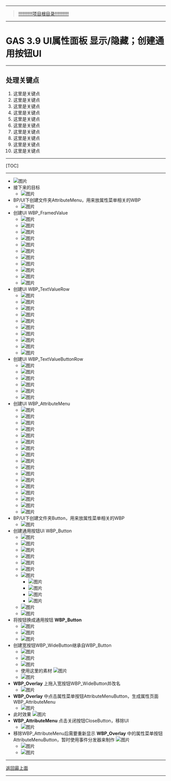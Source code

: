 ___________________________________________________________________________________________
> [!!!!!!!!!!!项目根目录!!!!!!!!!!!](./!!!!!!!!!!!项目目录!!!!!!!!!!!.md)

___________________________________________________________________________________________

# GAS 3.9 UI属性面板 显示/隐藏；创建通用按钮UI
___________________________________________________________________________________________
## 处理关键点
1. 这里是关键点
2. 这里是关键点
3. 这里是关键点
4. 这里是关键点
5. 这里是关键点
6. 这里是关键点
7. 这里是关键点
8. 这里是关键点
9. 这里是关键点
10. 这里是关键点
___________________________________________________________________________________________

[TOC]

___________________________________________________________________________________________

-  ![图片](https://github.com/liyunlong618/MyNote/blob/master/%E8%99%9A%E5%B9%BBC++/%E6%A8%A1%E5%9D%97/GAS/GAS%E7%AC%AC%E4%BA%8C%E5%AD%A3-%E6%9A%97%E9%BB%91%E7%A0%B4%E5%9D%8F%E7%A5%9ELike%E6%B8%B8%E6%88%8F/%E9%85%8D%E5%9B%BE/GAS_3.9/GAS%203.9%20UI%E5%B1%9E%E6%80%A7%E9%9D%A2%E6%9D%BF%20%E6%98%BE%E7%A4%BA_%E9%9A%90%E8%97%8F%EF%BC%9B%E5%88%9B%E5%BB%BA%E9%80%9A%E7%94%A8%E6%8C%89%E9%92%AEUI-%E5%B9%95%E5%B8%83%E5%9B%BE%E7%89%87-83764-11206.png?raw=true)
- 接下来的目标
    -  ![图片](https://github.com/liyunlong618/MyNote/blob/master/%E8%99%9A%E5%B9%BBC++/%E6%A8%A1%E5%9D%97/GAS/GAS%E7%AC%AC%E4%BA%8C%E5%AD%A3-%E6%9A%97%E9%BB%91%E7%A0%B4%E5%9D%8F%E7%A5%9ELike%E6%B8%B8%E6%88%8F/%E9%85%8D%E5%9B%BE/GAS_3.9/GAS%203.9%20UI%E5%B1%9E%E6%80%A7%E9%9D%A2%E6%9D%BF%20%E6%98%BE%E7%A4%BA_%E9%9A%90%E8%97%8F%EF%BC%9B%E5%88%9B%E5%BB%BA%E9%80%9A%E7%94%A8%E6%8C%89%E9%92%AEUI-%E5%B9%95%E5%B8%83%E5%9B%BE%E7%89%87-470630-570850.png?raw=true)
- BP/UI下创建文件夹AttributeMenu，用来放属性菜单相关的WBP
    -  ![图片](https://github.com/liyunlong618/MyNote/blob/master/%E8%99%9A%E5%B9%BBC++/%E6%A8%A1%E5%9D%97/GAS/GAS%E7%AC%AC%E4%BA%8C%E5%AD%A3-%E6%9A%97%E9%BB%91%E7%A0%B4%E5%9D%8F%E7%A5%9ELike%E6%B8%B8%E6%88%8F/%E9%85%8D%E5%9B%BE/GAS_3.9/GAS%203.9%20UI%E5%B1%9E%E6%80%A7%E9%9D%A2%E6%9D%BF%20%E6%98%BE%E7%A4%BA_%E9%9A%90%E8%97%8F%EF%BC%9B%E5%88%9B%E5%BB%BA%E9%80%9A%E7%94%A8%E6%8C%89%E9%92%AEUI-%E5%B9%95%E5%B8%83%E5%9B%BE%E7%89%87-726073-746662.png?raw=true)
- 创建UI  WBP_FramedValue
    -  ![图片](https://github.com/liyunlong618/MyNote/blob/master/%E8%99%9A%E5%B9%BBC++/%E6%A8%A1%E5%9D%97/GAS/GAS%E7%AC%AC%E4%BA%8C%E5%AD%A3-%E6%9A%97%E9%BB%91%E7%A0%B4%E5%9D%8F%E7%A5%9ELike%E6%B8%B8%E6%88%8F/%E9%85%8D%E5%9B%BE/GAS_3.9/GAS%203.9%20UI%E5%B1%9E%E6%80%A7%E9%9D%A2%E6%9D%BF%20%E6%98%BE%E7%A4%BA_%E9%9A%90%E8%97%8F%EF%BC%9B%E5%88%9B%E5%BB%BA%E9%80%9A%E7%94%A8%E6%8C%89%E9%92%AEUI-%E5%B9%95%E5%B8%83%E5%9B%BE%E7%89%87-158429-951573.png?raw=true)
    -  ![图片](https://github.com/liyunlong618/MyNote/blob/master/%E8%99%9A%E5%B9%BBC++/%E6%A8%A1%E5%9D%97/GAS/GAS%E7%AC%AC%E4%BA%8C%E5%AD%A3-%E6%9A%97%E9%BB%91%E7%A0%B4%E5%9D%8F%E7%A5%9ELike%E6%B8%B8%E6%88%8F/%E9%85%8D%E5%9B%BE/GAS_3.9/GAS%203.9%20UI%E5%B1%9E%E6%80%A7%E9%9D%A2%E6%9D%BF%20%E6%98%BE%E7%A4%BA_%E9%9A%90%E8%97%8F%EF%BC%9B%E5%88%9B%E5%BB%BA%E9%80%9A%E7%94%A8%E6%8C%89%E9%92%AEUI-%E5%B9%95%E5%B8%83%E5%9B%BE%E7%89%87-457467-337250.png?raw=true)
    -  ![图片](https://github.com/liyunlong618/MyNote/blob/master/%E8%99%9A%E5%B9%BBC++/%E6%A8%A1%E5%9D%97/GAS/GAS%E7%AC%AC%E4%BA%8C%E5%AD%A3-%E6%9A%97%E9%BB%91%E7%A0%B4%E5%9D%8F%E7%A5%9ELike%E6%B8%B8%E6%88%8F/%E9%85%8D%E5%9B%BE/GAS_3.9/GAS%203.9%20UI%E5%B1%9E%E6%80%A7%E9%9D%A2%E6%9D%BF%20%E6%98%BE%E7%A4%BA_%E9%9A%90%E8%97%8F%EF%BC%9B%E5%88%9B%E5%BB%BA%E9%80%9A%E7%94%A8%E6%8C%89%E9%92%AEUI-%E5%B9%95%E5%B8%83%E5%9B%BE%E7%89%87-720561-456838.png?raw=true)
    -  ![图片](https://github.com/liyunlong618/MyNote/blob/master/%E8%99%9A%E5%B9%BBC++/%E6%A8%A1%E5%9D%97/GAS/GAS%E7%AC%AC%E4%BA%8C%E5%AD%A3-%E6%9A%97%E9%BB%91%E7%A0%B4%E5%9D%8F%E7%A5%9ELike%E6%B8%B8%E6%88%8F/%E9%85%8D%E5%9B%BE/GAS_3.9/GAS%203.9%20UI%E5%B1%9E%E6%80%A7%E9%9D%A2%E6%9D%BF%20%E6%98%BE%E7%A4%BA_%E9%9A%90%E8%97%8F%EF%BC%9B%E5%88%9B%E5%BB%BA%E9%80%9A%E7%94%A8%E6%8C%89%E9%92%AEUI-%E5%B9%95%E5%B8%83%E5%9B%BE%E7%89%87-524282-57341.png?raw=true)
    -  ![图片](https://github.com/liyunlong618/MyNote/blob/master/%E8%99%9A%E5%B9%BBC++/%E6%A8%A1%E5%9D%97/GAS/GAS%E7%AC%AC%E4%BA%8C%E5%AD%A3-%E6%9A%97%E9%BB%91%E7%A0%B4%E5%9D%8F%E7%A5%9ELike%E6%B8%B8%E6%88%8F/%E9%85%8D%E5%9B%BE/GAS_3.9/GAS%203.9%20UI%E5%B1%9E%E6%80%A7%E9%9D%A2%E6%9D%BF%20%E6%98%BE%E7%A4%BA_%E9%9A%90%E8%97%8F%EF%BC%9B%E5%88%9B%E5%BB%BA%E9%80%9A%E7%94%A8%E6%8C%89%E9%92%AEUI-%E5%B9%95%E5%B8%83%E5%9B%BE%E7%89%87-636116-432208.png?raw=true)
    -  ![图片](https://github.com/liyunlong618/MyNote/blob/master/%E8%99%9A%E5%B9%BBC++/%E6%A8%A1%E5%9D%97/GAS/GAS%E7%AC%AC%E4%BA%8C%E5%AD%A3-%E6%9A%97%E9%BB%91%E7%A0%B4%E5%9D%8F%E7%A5%9ELike%E6%B8%B8%E6%88%8F/%E9%85%8D%E5%9B%BE/GAS_3.9/GAS%203.9%20UI%E5%B1%9E%E6%80%A7%E9%9D%A2%E6%9D%BF%20%E6%98%BE%E7%A4%BA_%E9%9A%90%E8%97%8F%EF%BC%9B%E5%88%9B%E5%BB%BA%E9%80%9A%E7%94%A8%E6%8C%89%E9%92%AEUI-%E5%B9%95%E5%B8%83%E5%9B%BE%E7%89%87-893592-135524.png?raw=true)
    -  ![图片](https://github.com/liyunlong618/MyNote/blob/master/%E8%99%9A%E5%B9%BBC++/%E6%A8%A1%E5%9D%97/GAS/GAS%E7%AC%AC%E4%BA%8C%E5%AD%A3-%E6%9A%97%E9%BB%91%E7%A0%B4%E5%9D%8F%E7%A5%9ELike%E6%B8%B8%E6%88%8F/%E9%85%8D%E5%9B%BE/GAS_3.9/GAS%203.9%20UI%E5%B1%9E%E6%80%A7%E9%9D%A2%E6%9D%BF%20%E6%98%BE%E7%A4%BA_%E9%9A%90%E8%97%8F%EF%BC%9B%E5%88%9B%E5%BB%BA%E9%80%9A%E7%94%A8%E6%8C%89%E9%92%AEUI-%E5%B9%95%E5%B8%83%E5%9B%BE%E7%89%87-925716-21648.png?raw=true)
    -  ![图片](https://github.com/liyunlong618/MyNote/blob/master/%E8%99%9A%E5%B9%BBC++/%E6%A8%A1%E5%9D%97/GAS/GAS%E7%AC%AC%E4%BA%8C%E5%AD%A3-%E6%9A%97%E9%BB%91%E7%A0%B4%E5%9D%8F%E7%A5%9ELike%E6%B8%B8%E6%88%8F/%E9%85%8D%E5%9B%BE/GAS_3.9/GAS%203.9%20UI%E5%B1%9E%E6%80%A7%E9%9D%A2%E6%9D%BF%20%E6%98%BE%E7%A4%BA_%E9%9A%90%E8%97%8F%EF%BC%9B%E5%88%9B%E5%BB%BA%E9%80%9A%E7%94%A8%E6%8C%89%E9%92%AEUI-%E5%B9%95%E5%B8%83%E5%9B%BE%E7%89%87-813389-973128.png?raw=true)
    -  ![图片](https://github.com/liyunlong618/MyNote/blob/master/%E8%99%9A%E5%B9%BBC++/%E6%A8%A1%E5%9D%97/GAS/GAS%E7%AC%AC%E4%BA%8C%E5%AD%A3-%E6%9A%97%E9%BB%91%E7%A0%B4%E5%9D%8F%E7%A5%9ELike%E6%B8%B8%E6%88%8F/%E9%85%8D%E5%9B%BE/GAS_3.9/GAS%203.9%20UI%E5%B1%9E%E6%80%A7%E9%9D%A2%E6%9D%BF%20%E6%98%BE%E7%A4%BA_%E9%9A%90%E8%97%8F%EF%BC%9B%E5%88%9B%E5%BB%BA%E9%80%9A%E7%94%A8%E6%8C%89%E9%92%AEUI-%E5%B9%95%E5%B8%83%E5%9B%BE%E7%89%87-596641-597505.png?raw=true)
    -  ![图片](https://github.com/liyunlong618/MyNote/blob/master/%E8%99%9A%E5%B9%BBC++/%E6%A8%A1%E5%9D%97/GAS/GAS%E7%AC%AC%E4%BA%8C%E5%AD%A3-%E6%9A%97%E9%BB%91%E7%A0%B4%E5%9D%8F%E7%A5%9ELike%E6%B8%B8%E6%88%8F/%E9%85%8D%E5%9B%BE/GAS_3.9/GAS%203.9%20UI%E5%B1%9E%E6%80%A7%E9%9D%A2%E6%9D%BF%20%E6%98%BE%E7%A4%BA_%E9%9A%90%E8%97%8F%EF%BC%9B%E5%88%9B%E5%BB%BA%E9%80%9A%E7%94%A8%E6%8C%89%E9%92%AEUI-%E5%B9%95%E5%B8%83%E5%9B%BE%E7%89%87-979518-483397.png?raw=true)
    -  ![图片](https://github.com/liyunlong618/MyNote/blob/master/%E8%99%9A%E5%B9%BBC++/%E6%A8%A1%E5%9D%97/GAS/GAS%E7%AC%AC%E4%BA%8C%E5%AD%A3-%E6%9A%97%E9%BB%91%E7%A0%B4%E5%9D%8F%E7%A5%9ELike%E6%B8%B8%E6%88%8F/%E9%85%8D%E5%9B%BE/GAS_3.9/GAS%203.9%20UI%E5%B1%9E%E6%80%A7%E9%9D%A2%E6%9D%BF%20%E6%98%BE%E7%A4%BA_%E9%9A%90%E8%97%8F%EF%BC%9B%E5%88%9B%E5%BB%BA%E9%80%9A%E7%94%A8%E6%8C%89%E9%92%AEUI-%E5%B9%95%E5%B8%83%E5%9B%BE%E7%89%87-211732-380954.png?raw=true)
- 创建UI  WBP_TextValueRow
    -  ![图片](https://github.com/liyunlong618/MyNote/blob/master/%E8%99%9A%E5%B9%BBC++/%E6%A8%A1%E5%9D%97/GAS/GAS%E7%AC%AC%E4%BA%8C%E5%AD%A3-%E6%9A%97%E9%BB%91%E7%A0%B4%E5%9D%8F%E7%A5%9ELike%E6%B8%B8%E6%88%8F/%E9%85%8D%E5%9B%BE/GAS_3.9/GAS%203.9%20UI%E5%B1%9E%E6%80%A7%E9%9D%A2%E6%9D%BF%20%E6%98%BE%E7%A4%BA_%E9%9A%90%E8%97%8F%EF%BC%9B%E5%88%9B%E5%BB%BA%E9%80%9A%E7%94%A8%E6%8C%89%E9%92%AEUI-%E5%B9%95%E5%B8%83%E5%9B%BE%E7%89%87-964456-857088.png?raw=true)
    -  ![图片](https://github.com/liyunlong618/MyNote/blob/master/%E8%99%9A%E5%B9%BBC++/%E6%A8%A1%E5%9D%97/GAS/GAS%E7%AC%AC%E4%BA%8C%E5%AD%A3-%E6%9A%97%E9%BB%91%E7%A0%B4%E5%9D%8F%E7%A5%9ELike%E6%B8%B8%E6%88%8F/%E9%85%8D%E5%9B%BE/GAS_3.9/GAS%203.9%20UI%E5%B1%9E%E6%80%A7%E9%9D%A2%E6%9D%BF%20%E6%98%BE%E7%A4%BA_%E9%9A%90%E8%97%8F%EF%BC%9B%E5%88%9B%E5%BB%BA%E9%80%9A%E7%94%A8%E6%8C%89%E9%92%AEUI-%E5%B9%95%E5%B8%83%E5%9B%BE%E7%89%87-165835-643184.png?raw=true)
    -  ![图片](https://github.com/liyunlong618/MyNote/blob/master/%E8%99%9A%E5%B9%BBC++/%E6%A8%A1%E5%9D%97/GAS/GAS%E7%AC%AC%E4%BA%8C%E5%AD%A3-%E6%9A%97%E9%BB%91%E7%A0%B4%E5%9D%8F%E7%A5%9ELike%E6%B8%B8%E6%88%8F/%E9%85%8D%E5%9B%BE/GAS_3.9/GAS%203.9%20UI%E5%B1%9E%E6%80%A7%E9%9D%A2%E6%9D%BF%20%E6%98%BE%E7%A4%BA_%E9%9A%90%E8%97%8F%EF%BC%9B%E5%88%9B%E5%BB%BA%E9%80%9A%E7%94%A8%E6%8C%89%E9%92%AEUI-%E5%B9%95%E5%B8%83%E5%9B%BE%E7%89%87-566612-149747.png?raw=true)
    -  ![图片](https://github.com/liyunlong618/MyNote/blob/master/%E8%99%9A%E5%B9%BBC++/%E6%A8%A1%E5%9D%97/GAS/GAS%E7%AC%AC%E4%BA%8C%E5%AD%A3-%E6%9A%97%E9%BB%91%E7%A0%B4%E5%9D%8F%E7%A5%9ELike%E6%B8%B8%E6%88%8F/%E9%85%8D%E5%9B%BE/GAS_3.9/GAS%203.9%20UI%E5%B1%9E%E6%80%A7%E9%9D%A2%E6%9D%BF%20%E6%98%BE%E7%A4%BA_%E9%9A%90%E8%97%8F%EF%BC%9B%E5%88%9B%E5%BB%BA%E9%80%9A%E7%94%A8%E6%8C%89%E9%92%AEUI-%E5%B9%95%E5%B8%83%E5%9B%BE%E7%89%87-489218-991930.png?raw=true)
    -  ![图片](https://github.com/liyunlong618/MyNote/blob/master/%E8%99%9A%E5%B9%BBC++/%E6%A8%A1%E5%9D%97/GAS/GAS%E7%AC%AC%E4%BA%8C%E5%AD%A3-%E6%9A%97%E9%BB%91%E7%A0%B4%E5%9D%8F%E7%A5%9ELike%E6%B8%B8%E6%88%8F/%E9%85%8D%E5%9B%BE/GAS_3.9/GAS%203.9%20UI%E5%B1%9E%E6%80%A7%E9%9D%A2%E6%9D%BF%20%E6%98%BE%E7%A4%BA_%E9%9A%90%E8%97%8F%EF%BC%9B%E5%88%9B%E5%BB%BA%E9%80%9A%E7%94%A8%E6%8C%89%E9%92%AEUI-%E5%B9%95%E5%B8%83%E5%9B%BE%E7%89%87-227182-495587.png?raw=true)
    -  ![图片](https://github.com/liyunlong618/MyNote/blob/master/%E8%99%9A%E5%B9%BBC++/%E6%A8%A1%E5%9D%97/GAS/GAS%E7%AC%AC%E4%BA%8C%E5%AD%A3-%E6%9A%97%E9%BB%91%E7%A0%B4%E5%9D%8F%E7%A5%9ELike%E6%B8%B8%E6%88%8F/%E9%85%8D%E5%9B%BE/GAS_3.9/GAS%203.9%20UI%E5%B1%9E%E6%80%A7%E9%9D%A2%E6%9D%BF%20%E6%98%BE%E7%A4%BA_%E9%9A%90%E8%97%8F%EF%BC%9B%E5%88%9B%E5%BB%BA%E9%80%9A%E7%94%A8%E6%8C%89%E9%92%AEUI-%E5%B9%95%E5%B8%83%E5%9B%BE%E7%89%87-891871-332452.png?raw=true)
    -  ![图片](https://github.com/liyunlong618/MyNote/blob/master/%E8%99%9A%E5%B9%BBC++/%E6%A8%A1%E5%9D%97/GAS/GAS%E7%AC%AC%E4%BA%8C%E5%AD%A3-%E6%9A%97%E9%BB%91%E7%A0%B4%E5%9D%8F%E7%A5%9ELike%E6%B8%B8%E6%88%8F/%E9%85%8D%E5%9B%BE/GAS_3.9/GAS%203.9%20UI%E5%B1%9E%E6%80%A7%E9%9D%A2%E6%9D%BF%20%E6%98%BE%E7%A4%BA_%E9%9A%90%E8%97%8F%EF%BC%9B%E5%88%9B%E5%BB%BA%E9%80%9A%E7%94%A8%E6%8C%89%E9%92%AEUI-%E5%B9%95%E5%B8%83%E5%9B%BE%E7%89%87-766532-550197.png?raw=true)
    -  ![图片](https://github.com/liyunlong618/MyNote/blob/master/%E8%99%9A%E5%B9%BBC++/%E6%A8%A1%E5%9D%97/GAS/GAS%E7%AC%AC%E4%BA%8C%E5%AD%A3-%E6%9A%97%E9%BB%91%E7%A0%B4%E5%9D%8F%E7%A5%9ELike%E6%B8%B8%E6%88%8F/%E9%85%8D%E5%9B%BE/GAS_3.9/GAS%203.9%20UI%E5%B1%9E%E6%80%A7%E9%9D%A2%E6%9D%BF%20%E6%98%BE%E7%A4%BA_%E9%9A%90%E8%97%8F%EF%BC%9B%E5%88%9B%E5%BB%BA%E9%80%9A%E7%94%A8%E6%8C%89%E9%92%AEUI-%E5%B9%95%E5%B8%83%E5%9B%BE%E7%89%87-573172-953101.png?raw=true)
    -  ![图片](https://github.com/liyunlong618/MyNote/blob/master/%E8%99%9A%E5%B9%BBC++/%E6%A8%A1%E5%9D%97/GAS/GAS%E7%AC%AC%E4%BA%8C%E5%AD%A3-%E6%9A%97%E9%BB%91%E7%A0%B4%E5%9D%8F%E7%A5%9ELike%E6%B8%B8%E6%88%8F/%E9%85%8D%E5%9B%BE/GAS_3.9/GAS%203.9%20UI%E5%B1%9E%E6%80%A7%E9%9D%A2%E6%9D%BF%20%E6%98%BE%E7%A4%BA_%E9%9A%90%E8%97%8F%EF%BC%9B%E5%88%9B%E5%BB%BA%E9%80%9A%E7%94%A8%E6%8C%89%E9%92%AEUI-%E5%B9%95%E5%B8%83%E5%9B%BE%E7%89%87-639605-795411.png?raw=true)
    -  ![图片](https://github.com/liyunlong618/MyNote/blob/master/%E8%99%9A%E5%B9%BBC++/%E6%A8%A1%E5%9D%97/GAS/GAS%E7%AC%AC%E4%BA%8C%E5%AD%A3-%E6%9A%97%E9%BB%91%E7%A0%B4%E5%9D%8F%E7%A5%9ELike%E6%B8%B8%E6%88%8F/%E9%85%8D%E5%9B%BE/GAS_3.9/GAS%203.9%20UI%E5%B1%9E%E6%80%A7%E9%9D%A2%E6%9D%BF%20%E6%98%BE%E7%A4%BA_%E9%9A%90%E8%97%8F%EF%BC%9B%E5%88%9B%E5%BB%BA%E9%80%9A%E7%94%A8%E6%8C%89%E9%92%AEUI-%E5%B9%95%E5%B8%83%E5%9B%BE%E7%89%87-359768-597948.png?raw=true)
- 创建UI  WBP_TextValueButtonRow
    -  ![图片](https://github.com/liyunlong618/MyNote/blob/master/%E8%99%9A%E5%B9%BBC++/%E6%A8%A1%E5%9D%97/GAS/GAS%E7%AC%AC%E4%BA%8C%E5%AD%A3-%E6%9A%97%E9%BB%91%E7%A0%B4%E5%9D%8F%E7%A5%9ELike%E6%B8%B8%E6%88%8F/%E9%85%8D%E5%9B%BE/GAS_3.9/GAS%203.9%20UI%E5%B1%9E%E6%80%A7%E9%9D%A2%E6%9D%BF%20%E6%98%BE%E7%A4%BA_%E9%9A%90%E8%97%8F%EF%BC%9B%E5%88%9B%E5%BB%BA%E9%80%9A%E7%94%A8%E6%8C%89%E9%92%AEUI-%E5%B9%95%E5%B8%83%E5%9B%BE%E7%89%87-823652-335939.png?raw=true)
    -  ![图片](https://github.com/liyunlong618/MyNote/blob/master/%E8%99%9A%E5%B9%BBC++/%E6%A8%A1%E5%9D%97/GAS/GAS%E7%AC%AC%E4%BA%8C%E5%AD%A3-%E6%9A%97%E9%BB%91%E7%A0%B4%E5%9D%8F%E7%A5%9ELike%E6%B8%B8%E6%88%8F/%E9%85%8D%E5%9B%BE/GAS_3.9/GAS%203.9%20UI%E5%B1%9E%E6%80%A7%E9%9D%A2%E6%9D%BF%20%E6%98%BE%E7%A4%BA_%E9%9A%90%E8%97%8F%EF%BC%9B%E5%88%9B%E5%BB%BA%E9%80%9A%E7%94%A8%E6%8C%89%E9%92%AEUI-%E5%B9%95%E5%B8%83%E5%9B%BE%E7%89%87-109751-437860.png?raw=true)
    -  ![图片](https://github.com/liyunlong618/MyNote/blob/master/%E8%99%9A%E5%B9%BBC++/%E6%A8%A1%E5%9D%97/GAS/GAS%E7%AC%AC%E4%BA%8C%E5%AD%A3-%E6%9A%97%E9%BB%91%E7%A0%B4%E5%9D%8F%E7%A5%9ELike%E6%B8%B8%E6%88%8F/%E9%85%8D%E5%9B%BE/GAS_3.9/GAS%203.9%20UI%E5%B1%9E%E6%80%A7%E9%9D%A2%E6%9D%BF%20%E6%98%BE%E7%A4%BA_%E9%9A%90%E8%97%8F%EF%BC%9B%E5%88%9B%E5%BB%BA%E9%80%9A%E7%94%A8%E6%8C%89%E9%92%AEUI-%E5%B9%95%E5%B8%83%E5%9B%BE%E7%89%87-815799-114886.png?raw=true)
    -  ![图片](https://github.com/liyunlong618/MyNote/blob/master/%E8%99%9A%E5%B9%BBC++/%E6%A8%A1%E5%9D%97/GAS/GAS%E7%AC%AC%E4%BA%8C%E5%AD%A3-%E6%9A%97%E9%BB%91%E7%A0%B4%E5%9D%8F%E7%A5%9ELike%E6%B8%B8%E6%88%8F/%E9%85%8D%E5%9B%BE/GAS_3.9/GAS%203.9%20UI%E5%B1%9E%E6%80%A7%E9%9D%A2%E6%9D%BF%20%E6%98%BE%E7%A4%BA_%E9%9A%90%E8%97%8F%EF%BC%9B%E5%88%9B%E5%BB%BA%E9%80%9A%E7%94%A8%E6%8C%89%E9%92%AEUI-%E5%B9%95%E5%B8%83%E5%9B%BE%E7%89%87-834858-385680.png?raw=true)
    -  ![图片](https://github.com/liyunlong618/MyNote/blob/master/%E8%99%9A%E5%B9%BBC++/%E6%A8%A1%E5%9D%97/GAS/GAS%E7%AC%AC%E4%BA%8C%E5%AD%A3-%E6%9A%97%E9%BB%91%E7%A0%B4%E5%9D%8F%E7%A5%9ELike%E6%B8%B8%E6%88%8F/%E9%85%8D%E5%9B%BE/GAS_3.9/GAS%203.9%20UI%E5%B1%9E%E6%80%A7%E9%9D%A2%E6%9D%BF%20%E6%98%BE%E7%A4%BA_%E9%9A%90%E8%97%8F%EF%BC%9B%E5%88%9B%E5%BB%BA%E9%80%9A%E7%94%A8%E6%8C%89%E9%92%AEUI-%E5%B9%95%E5%B8%83%E5%9B%BE%E7%89%87-282645-590563.png?raw=true)
    -  ![图片](https://github.com/liyunlong618/MyNote/blob/master/%E8%99%9A%E5%B9%BBC++/%E6%A8%A1%E5%9D%97/GAS/GAS%E7%AC%AC%E4%BA%8C%E5%AD%A3-%E6%9A%97%E9%BB%91%E7%A0%B4%E5%9D%8F%E7%A5%9ELike%E6%B8%B8%E6%88%8F/%E9%85%8D%E5%9B%BE/GAS_3.9/GAS%203.9%20UI%E5%B1%9E%E6%80%A7%E9%9D%A2%E6%9D%BF%20%E6%98%BE%E7%A4%BA_%E9%9A%90%E8%97%8F%EF%BC%9B%E5%88%9B%E5%BB%BA%E9%80%9A%E7%94%A8%E6%8C%89%E9%92%AEUI-%E5%B9%95%E5%B8%83%E5%9B%BE%E7%89%87-139505-388952.png?raw=true)
- 创建UI  WBP_AttributeMenu
    -  ![图片](https://github.com/liyunlong618/MyNote/blob/master/%E8%99%9A%E5%B9%BBC++/%E6%A8%A1%E5%9D%97/GAS/GAS%E7%AC%AC%E4%BA%8C%E5%AD%A3-%E6%9A%97%E9%BB%91%E7%A0%B4%E5%9D%8F%E7%A5%9ELike%E6%B8%B8%E6%88%8F/%E9%85%8D%E5%9B%BE/GAS_3.9/GAS%203.9%20UI%E5%B1%9E%E6%80%A7%E9%9D%A2%E6%9D%BF%20%E6%98%BE%E7%A4%BA_%E9%9A%90%E8%97%8F%EF%BC%9B%E5%88%9B%E5%BB%BA%E9%80%9A%E7%94%A8%E6%8C%89%E9%92%AEUI-%E5%B9%95%E5%B8%83%E5%9B%BE%E7%89%87-822765-259834.png?raw=true)
    -  ![图片](https://github.com/liyunlong618/MyNote/blob/master/%E8%99%9A%E5%B9%BBC++/%E6%A8%A1%E5%9D%97/GAS/GAS%E7%AC%AC%E4%BA%8C%E5%AD%A3-%E6%9A%97%E9%BB%91%E7%A0%B4%E5%9D%8F%E7%A5%9ELike%E6%B8%B8%E6%88%8F/%E9%85%8D%E5%9B%BE/GAS_3.9/GAS%203.9%20UI%E5%B1%9E%E6%80%A7%E9%9D%A2%E6%9D%BF%20%E6%98%BE%E7%A4%BA_%E9%9A%90%E8%97%8F%EF%BC%9B%E5%88%9B%E5%BB%BA%E9%80%9A%E7%94%A8%E6%8C%89%E9%92%AEUI-%E5%B9%95%E5%B8%83%E5%9B%BE%E7%89%87-667857-100892.png?raw=true)
    -  ![图片](https://github.com/liyunlong618/MyNote/blob/master/%E8%99%9A%E5%B9%BBC++/%E6%A8%A1%E5%9D%97/GAS/GAS%E7%AC%AC%E4%BA%8C%E5%AD%A3-%E6%9A%97%E9%BB%91%E7%A0%B4%E5%9D%8F%E7%A5%9ELike%E6%B8%B8%E6%88%8F/%E9%85%8D%E5%9B%BE/GAS_3.9/GAS%203.9%20UI%E5%B1%9E%E6%80%A7%E9%9D%A2%E6%9D%BF%20%E6%98%BE%E7%A4%BA_%E9%9A%90%E8%97%8F%EF%BC%9B%E5%88%9B%E5%BB%BA%E9%80%9A%E7%94%A8%E6%8C%89%E9%92%AEUI-%E5%B9%95%E5%B8%83%E5%9B%BE%E7%89%87-3307-470346.png?raw=true)
    -  ![图片](https://github.com/liyunlong618/MyNote/blob/master/%E8%99%9A%E5%B9%BBC++/%E6%A8%A1%E5%9D%97/GAS/GAS%E7%AC%AC%E4%BA%8C%E5%AD%A3-%E6%9A%97%E9%BB%91%E7%A0%B4%E5%9D%8F%E7%A5%9ELike%E6%B8%B8%E6%88%8F/%E9%85%8D%E5%9B%BE/GAS_3.9/GAS%203.9%20UI%E5%B1%9E%E6%80%A7%E9%9D%A2%E6%9D%BF%20%E6%98%BE%E7%A4%BA_%E9%9A%90%E8%97%8F%EF%BC%9B%E5%88%9B%E5%BB%BA%E9%80%9A%E7%94%A8%E6%8C%89%E9%92%AEUI-%E5%B9%95%E5%B8%83%E5%9B%BE%E7%89%87-849487-268446.png?raw=true)
    -  ![图片](https://github.com/liyunlong618/MyNote/blob/master/%E8%99%9A%E5%B9%BBC++/%E6%A8%A1%E5%9D%97/GAS/GAS%E7%AC%AC%E4%BA%8C%E5%AD%A3-%E6%9A%97%E9%BB%91%E7%A0%B4%E5%9D%8F%E7%A5%9ELike%E6%B8%B8%E6%88%8F/%E9%85%8D%E5%9B%BE/GAS_3.9/GAS%203.9%20UI%E5%B1%9E%E6%80%A7%E9%9D%A2%E6%9D%BF%20%E6%98%BE%E7%A4%BA_%E9%9A%90%E8%97%8F%EF%BC%9B%E5%88%9B%E5%BB%BA%E9%80%9A%E7%94%A8%E6%8C%89%E9%92%AEUI-%E5%B9%95%E5%B8%83%E5%9B%BE%E7%89%87-959707-646674.png?raw=true)
    -  ![图片](https://github.com/liyunlong618/MyNote/blob/master/%E8%99%9A%E5%B9%BBC++/%E6%A8%A1%E5%9D%97/GAS/GAS%E7%AC%AC%E4%BA%8C%E5%AD%A3-%E6%9A%97%E9%BB%91%E7%A0%B4%E5%9D%8F%E7%A5%9ELike%E6%B8%B8%E6%88%8F/%E9%85%8D%E5%9B%BE/GAS_3.9/GAS%203.9%20UI%E5%B1%9E%E6%80%A7%E9%9D%A2%E6%9D%BF%20%E6%98%BE%E7%A4%BA_%E9%9A%90%E8%97%8F%EF%BC%9B%E5%88%9B%E5%BB%BA%E9%80%9A%E7%94%A8%E6%8C%89%E9%92%AEUI-%E5%B9%95%E5%B8%83%E5%9B%BE%E7%89%87-899431-342133.png?raw=true)
    -  ![图片](https://github.com/liyunlong618/MyNote/blob/master/%E8%99%9A%E5%B9%BBC++/%E6%A8%A1%E5%9D%97/GAS/GAS%E7%AC%AC%E4%BA%8C%E5%AD%A3-%E6%9A%97%E9%BB%91%E7%A0%B4%E5%9D%8F%E7%A5%9ELike%E6%B8%B8%E6%88%8F/%E9%85%8D%E5%9B%BE/GAS_3.9/GAS%203.9%20UI%E5%B1%9E%E6%80%A7%E9%9D%A2%E6%9D%BF%20%E6%98%BE%E7%A4%BA_%E9%9A%90%E8%97%8F%EF%BC%9B%E5%88%9B%E5%BB%BA%E9%80%9A%E7%94%A8%E6%8C%89%E9%92%AEUI-%E5%B9%95%E5%B8%83%E5%9B%BE%E7%89%87-16715-768229.png?raw=true)
    -  ![图片](https://github.com/liyunlong618/MyNote/blob/master/%E8%99%9A%E5%B9%BBC++/%E6%A8%A1%E5%9D%97/GAS/GAS%E7%AC%AC%E4%BA%8C%E5%AD%A3-%E6%9A%97%E9%BB%91%E7%A0%B4%E5%9D%8F%E7%A5%9ELike%E6%B8%B8%E6%88%8F/%E9%85%8D%E5%9B%BE/GAS_3.9/GAS%203.9%20UI%E5%B1%9E%E6%80%A7%E9%9D%A2%E6%9D%BF%20%E6%98%BE%E7%A4%BA_%E9%9A%90%E8%97%8F%EF%BC%9B%E5%88%9B%E5%BB%BA%E9%80%9A%E7%94%A8%E6%8C%89%E9%92%AEUI-%E5%B9%95%E5%B8%83%E5%9B%BE%E7%89%87-740034-460209.png?raw=true)
    -  ![图片](https://github.com/liyunlong618/MyNote/blob/master/%E8%99%9A%E5%B9%BBC++/%E6%A8%A1%E5%9D%97/GAS/GAS%E7%AC%AC%E4%BA%8C%E5%AD%A3-%E6%9A%97%E9%BB%91%E7%A0%B4%E5%9D%8F%E7%A5%9ELike%E6%B8%B8%E6%88%8F/%E9%85%8D%E5%9B%BE/GAS_3.9/GAS%203.9%20UI%E5%B1%9E%E6%80%A7%E9%9D%A2%E6%9D%BF%20%E6%98%BE%E7%A4%BA_%E9%9A%90%E8%97%8F%EF%BC%9B%E5%88%9B%E5%BB%BA%E9%80%9A%E7%94%A8%E6%8C%89%E9%92%AEUI-%E5%B9%95%E5%B8%83%E5%9B%BE%E7%89%87-4337-763889.png?raw=true)
    -  ![图片](https://github.com/liyunlong618/MyNote/blob/master/%E8%99%9A%E5%B9%BBC++/%E6%A8%A1%E5%9D%97/GAS/GAS%E7%AC%AC%E4%BA%8C%E5%AD%A3-%E6%9A%97%E9%BB%91%E7%A0%B4%E5%9D%8F%E7%A5%9ELike%E6%B8%B8%E6%88%8F/%E9%85%8D%E5%9B%BE/GAS_3.9/GAS%203.9%20UI%E5%B1%9E%E6%80%A7%E9%9D%A2%E6%9D%BF%20%E6%98%BE%E7%A4%BA_%E9%9A%90%E8%97%8F%EF%BC%9B%E5%88%9B%E5%BB%BA%E9%80%9A%E7%94%A8%E6%8C%89%E9%92%AEUI-%E5%B9%95%E5%B8%83%E5%9B%BE%E7%89%87-674838-941796.png?raw=true)
    -  ![图片](https://github.com/liyunlong618/MyNote/blob/master/%E8%99%9A%E5%B9%BBC++/%E6%A8%A1%E5%9D%97/GAS/GAS%E7%AC%AC%E4%BA%8C%E5%AD%A3-%E6%9A%97%E9%BB%91%E7%A0%B4%E5%9D%8F%E7%A5%9ELike%E6%B8%B8%E6%88%8F/%E9%85%8D%E5%9B%BE/GAS_3.9/GAS%203.9%20UI%E5%B1%9E%E6%80%A7%E9%9D%A2%E6%9D%BF%20%E6%98%BE%E7%A4%BA_%E9%9A%90%E8%97%8F%EF%BC%9B%E5%88%9B%E5%BB%BA%E9%80%9A%E7%94%A8%E6%8C%89%E9%92%AEUI-%E5%B9%95%E5%B8%83%E5%9B%BE%E7%89%87-916519-931144.png?raw=true)
    -  ![图片](https://github.com/liyunlong618/MyNote/blob/master/%E8%99%9A%E5%B9%BBC++/%E6%A8%A1%E5%9D%97/GAS/GAS%E7%AC%AC%E4%BA%8C%E5%AD%A3-%E6%9A%97%E9%BB%91%E7%A0%B4%E5%9D%8F%E7%A5%9ELike%E6%B8%B8%E6%88%8F/%E9%85%8D%E5%9B%BE/GAS_3.9/GAS%203.9%20UI%E5%B1%9E%E6%80%A7%E9%9D%A2%E6%9D%BF%20%E6%98%BE%E7%A4%BA_%E9%9A%90%E8%97%8F%EF%BC%9B%E5%88%9B%E5%BB%BA%E9%80%9A%E7%94%A8%E6%8C%89%E9%92%AEUI-%E5%B9%95%E5%B8%83%E5%9B%BE%E7%89%87-32280-404813.png?raw=true)
    -  ![图片](https://github.com/liyunlong618/MyNote/blob/master/%E8%99%9A%E5%B9%BBC++/%E6%A8%A1%E5%9D%97/GAS/GAS%E7%AC%AC%E4%BA%8C%E5%AD%A3-%E6%9A%97%E9%BB%91%E7%A0%B4%E5%9D%8F%E7%A5%9ELike%E6%B8%B8%E6%88%8F/%E9%85%8D%E5%9B%BE/GAS_3.9/GAS%203.9%20UI%E5%B1%9E%E6%80%A7%E9%9D%A2%E6%9D%BF%20%E6%98%BE%E7%A4%BA_%E9%9A%90%E8%97%8F%EF%BC%9B%E5%88%9B%E5%BB%BA%E9%80%9A%E7%94%A8%E6%8C%89%E9%92%AEUI-%E5%B9%95%E5%B8%83%E5%9B%BE%E7%89%87-560200-37797.png?raw=true)
    -  ![图片](https://github.com/liyunlong618/MyNote/blob/master/%E8%99%9A%E5%B9%BBC++/%E6%A8%A1%E5%9D%97/GAS/GAS%E7%AC%AC%E4%BA%8C%E5%AD%A3-%E6%9A%97%E9%BB%91%E7%A0%B4%E5%9D%8F%E7%A5%9ELike%E6%B8%B8%E6%88%8F/%E9%85%8D%E5%9B%BE/GAS_3.9/GAS%203.9%20UI%E5%B1%9E%E6%80%A7%E9%9D%A2%E6%9D%BF%20%E6%98%BE%E7%A4%BA_%E9%9A%90%E8%97%8F%EF%BC%9B%E5%88%9B%E5%BB%BA%E9%80%9A%E7%94%A8%E6%8C%89%E9%92%AEUI-%E5%B9%95%E5%B8%83%E5%9B%BE%E7%89%87-899856-18053.png?raw=true)
    -  ![图片](https://github.com/liyunlong618/MyNote/blob/master/%E8%99%9A%E5%B9%BBC++/%E6%A8%A1%E5%9D%97/GAS/GAS%E7%AC%AC%E4%BA%8C%E5%AD%A3-%E6%9A%97%E9%BB%91%E7%A0%B4%E5%9D%8F%E7%A5%9ELike%E6%B8%B8%E6%88%8F/%E9%85%8D%E5%9B%BE/GAS_3.9/GAS%203.9%20UI%E5%B1%9E%E6%80%A7%E9%9D%A2%E6%9D%BF%20%E6%98%BE%E7%A4%BA_%E9%9A%90%E8%97%8F%EF%BC%9B%E5%88%9B%E5%BB%BA%E9%80%9A%E7%94%A8%E6%8C%89%E9%92%AEUI-%E5%B9%95%E5%B8%83%E5%9B%BE%E7%89%87-362094-388026.png?raw=true)
    -  ![图片](https://github.com/liyunlong618/MyNote/blob/master/%E8%99%9A%E5%B9%BBC++/%E6%A8%A1%E5%9D%97/GAS/GAS%E7%AC%AC%E4%BA%8C%E5%AD%A3-%E6%9A%97%E9%BB%91%E7%A0%B4%E5%9D%8F%E7%A5%9ELike%E6%B8%B8%E6%88%8F/%E9%85%8D%E5%9B%BE/GAS_3.9/GAS%203.9%20UI%E5%B1%9E%E6%80%A7%E9%9D%A2%E6%9D%BF%20%E6%98%BE%E7%A4%BA_%E9%9A%90%E8%97%8F%EF%BC%9B%E5%88%9B%E5%BB%BA%E9%80%9A%E7%94%A8%E6%8C%89%E9%92%AEUI-%E5%B9%95%E5%B8%83%E5%9B%BE%E7%89%87-646159-668015.png?raw=true)
    -  ![图片](https://github.com/liyunlong618/MyNote/blob/master/%E8%99%9A%E5%B9%BBC++/%E6%A8%A1%E5%9D%97/GAS/GAS%E7%AC%AC%E4%BA%8C%E5%AD%A3-%E6%9A%97%E9%BB%91%E7%A0%B4%E5%9D%8F%E7%A5%9ELike%E6%B8%B8%E6%88%8F/%E9%85%8D%E5%9B%BE/GAS_3.9/GAS%203.9%20UI%E5%B1%9E%E6%80%A7%E9%9D%A2%E6%9D%BF%20%E6%98%BE%E7%A4%BA_%E9%9A%90%E8%97%8F%EF%BC%9B%E5%88%9B%E5%BB%BA%E9%80%9A%E7%94%A8%E6%8C%89%E9%92%AEUI-%E5%B9%95%E5%B8%83%E5%9B%BE%E7%89%87-285698-952419.png?raw=true)
- BP/UI下创建文件夹Button，用来放属性菜单相关的WBP
    -  ![图片](https://github.com/liyunlong618/MyNote/blob/master/%E8%99%9A%E5%B9%BBC++/%E6%A8%A1%E5%9D%97/GAS/GAS%E7%AC%AC%E4%BA%8C%E5%AD%A3-%E6%9A%97%E9%BB%91%E7%A0%B4%E5%9D%8F%E7%A5%9ELike%E6%B8%B8%E6%88%8F/%E9%85%8D%E5%9B%BE/GAS_3.9/GAS%203.9%20UI%E5%B1%9E%E6%80%A7%E9%9D%A2%E6%9D%BF%20%E6%98%BE%E7%A4%BA_%E9%9A%90%E8%97%8F%EF%BC%9B%E5%88%9B%E5%BB%BA%E9%80%9A%E7%94%A8%E6%8C%89%E9%92%AEUI-%E5%B9%95%E5%B8%83%E5%9B%BE%E7%89%87-475872-922891.png?raw=true)
- 创建通用按钮UI  WBP_Button
    -  ![图片](https://github.com/liyunlong618/MyNote/blob/master/%E8%99%9A%E5%B9%BBC++/%E6%A8%A1%E5%9D%97/GAS/GAS%E7%AC%AC%E4%BA%8C%E5%AD%A3-%E6%9A%97%E9%BB%91%E7%A0%B4%E5%9D%8F%E7%A5%9ELike%E6%B8%B8%E6%88%8F/%E9%85%8D%E5%9B%BE/GAS_3.9/GAS%203.9%20UI%E5%B1%9E%E6%80%A7%E9%9D%A2%E6%9D%BF%20%E6%98%BE%E7%A4%BA_%E9%9A%90%E8%97%8F%EF%BC%9B%E5%88%9B%E5%BB%BA%E9%80%9A%E7%94%A8%E6%8C%89%E9%92%AEUI-%E5%B9%95%E5%B8%83%E5%9B%BE%E7%89%87-571398-760215.png?raw=true)
    -  ![图片](https://github.com/liyunlong618/MyNote/blob/master/%E8%99%9A%E5%B9%BBC++/%E6%A8%A1%E5%9D%97/GAS/GAS%E7%AC%AC%E4%BA%8C%E5%AD%A3-%E6%9A%97%E9%BB%91%E7%A0%B4%E5%9D%8F%E7%A5%9ELike%E6%B8%B8%E6%88%8F/%E9%85%8D%E5%9B%BE/GAS_3.9/GAS%203.9%20UI%E5%B1%9E%E6%80%A7%E9%9D%A2%E6%9D%BF%20%E6%98%BE%E7%A4%BA_%E9%9A%90%E8%97%8F%EF%BC%9B%E5%88%9B%E5%BB%BA%E9%80%9A%E7%94%A8%E6%8C%89%E9%92%AEUI-%E5%B9%95%E5%B8%83%E5%9B%BE%E7%89%87-527325-940070.png?raw=true)
    -  ![图片](https://github.com/liyunlong618/MyNote/blob/master/%E8%99%9A%E5%B9%BBC++/%E6%A8%A1%E5%9D%97/GAS/GAS%E7%AC%AC%E4%BA%8C%E5%AD%A3-%E6%9A%97%E9%BB%91%E7%A0%B4%E5%9D%8F%E7%A5%9ELike%E6%B8%B8%E6%88%8F/%E9%85%8D%E5%9B%BE/GAS_3.9/GAS%203.9%20UI%E5%B1%9E%E6%80%A7%E9%9D%A2%E6%9D%BF%20%E6%98%BE%E7%A4%BA_%E9%9A%90%E8%97%8F%EF%BC%9B%E5%88%9B%E5%BB%BA%E9%80%9A%E7%94%A8%E6%8C%89%E9%92%AEUI-%E5%B9%95%E5%B8%83%E5%9B%BE%E7%89%87-791828-447054.png?raw=true)
    -  ![图片](https://github.com/liyunlong618/MyNote/blob/master/%E8%99%9A%E5%B9%BBC++/%E6%A8%A1%E5%9D%97/GAS/GAS%E7%AC%AC%E4%BA%8C%E5%AD%A3-%E6%9A%97%E9%BB%91%E7%A0%B4%E5%9D%8F%E7%A5%9ELike%E6%B8%B8%E6%88%8F/%E9%85%8D%E5%9B%BE/GAS_3.9/GAS%203.9%20UI%E5%B1%9E%E6%80%A7%E9%9D%A2%E6%9D%BF%20%E6%98%BE%E7%A4%BA_%E9%9A%90%E8%97%8F%EF%BC%9B%E5%88%9B%E5%BB%BA%E9%80%9A%E7%94%A8%E6%8C%89%E9%92%AEUI-%E5%B9%95%E5%B8%83%E5%9B%BE%E7%89%87-582998-381269.png?raw=true)
    -  ![图片](https://github.com/liyunlong618/MyNote/blob/master/%E8%99%9A%E5%B9%BBC++/%E6%A8%A1%E5%9D%97/GAS/GAS%E7%AC%AC%E4%BA%8C%E5%AD%A3-%E6%9A%97%E9%BB%91%E7%A0%B4%E5%9D%8F%E7%A5%9ELike%E6%B8%B8%E6%88%8F/%E9%85%8D%E5%9B%BE/GAS_3.9/GAS%203.9%20UI%E5%B1%9E%E6%80%A7%E9%9D%A2%E6%9D%BF%20%E6%98%BE%E7%A4%BA_%E9%9A%90%E8%97%8F%EF%BC%9B%E5%88%9B%E5%BB%BA%E9%80%9A%E7%94%A8%E6%8C%89%E9%92%AEUI-%E5%B9%95%E5%B8%83%E5%9B%BE%E7%89%87-832638-274407.png?raw=true)
    -  ![图片](https://github.com/liyunlong618/MyNote/blob/master/%E8%99%9A%E5%B9%BBC++/%E6%A8%A1%E5%9D%97/GAS/GAS%E7%AC%AC%E4%BA%8C%E5%AD%A3-%E6%9A%97%E9%BB%91%E7%A0%B4%E5%9D%8F%E7%A5%9ELike%E6%B8%B8%E6%88%8F/%E9%85%8D%E5%9B%BE/GAS_3.9/GAS%203.9%20UI%E5%B1%9E%E6%80%A7%E9%9D%A2%E6%9D%BF%20%E6%98%BE%E7%A4%BA_%E9%9A%90%E8%97%8F%EF%BC%9B%E5%88%9B%E5%BB%BA%E9%80%9A%E7%94%A8%E6%8C%89%E9%92%AEUI-%E5%B9%95%E5%B8%83%E5%9B%BE%E7%89%87-429922-133211.png?raw=true)
    -  ![图片](https://github.com/liyunlong618/MyNote/blob/master/%E8%99%9A%E5%B9%BBC++/%E6%A8%A1%E5%9D%97/GAS/GAS%E7%AC%AC%E4%BA%8C%E5%AD%A3-%E6%9A%97%E9%BB%91%E7%A0%B4%E5%9D%8F%E7%A5%9ELike%E6%B8%B8%E6%88%8F/%E9%85%8D%E5%9B%BE/GAS_3.9/GAS%203.9%20UI%E5%B1%9E%E6%80%A7%E9%9D%A2%E6%9D%BF%20%E6%98%BE%E7%A4%BA_%E9%9A%90%E8%97%8F%EF%BC%9B%E5%88%9B%E5%BB%BA%E9%80%9A%E7%94%A8%E6%8C%89%E9%92%AEUI-%E5%B9%95%E5%B8%83%E5%9B%BE%E7%89%87-712012-121265.png?raw=true)
        -  ![图片](https://github.com/liyunlong618/MyNote/blob/master/%E8%99%9A%E5%B9%BBC++/%E6%A8%A1%E5%9D%97/GAS/GAS%E7%AC%AC%E4%BA%8C%E5%AD%A3-%E6%9A%97%E9%BB%91%E7%A0%B4%E5%9D%8F%E7%A5%9ELike%E6%B8%B8%E6%88%8F/%E9%85%8D%E5%9B%BE/GAS_3.9/GAS%203.9%20UI%E5%B1%9E%E6%80%A7%E9%9D%A2%E6%9D%BF%20%E6%98%BE%E7%A4%BA_%E9%9A%90%E8%97%8F%EF%BC%9B%E5%88%9B%E5%BB%BA%E9%80%9A%E7%94%A8%E6%8C%89%E9%92%AEUI-%E5%B9%95%E5%B8%83%E5%9B%BE%E7%89%87-280298-684989.png?raw=true)
        -  ![图片](https://github.com/liyunlong618/MyNote/blob/master/%E8%99%9A%E5%B9%BBC++/%E6%A8%A1%E5%9D%97/GAS/GAS%E7%AC%AC%E4%BA%8C%E5%AD%A3-%E6%9A%97%E9%BB%91%E7%A0%B4%E5%9D%8F%E7%A5%9ELike%E6%B8%B8%E6%88%8F/%E9%85%8D%E5%9B%BE/GAS_3.9/GAS%203.9%20UI%E5%B1%9E%E6%80%A7%E9%9D%A2%E6%9D%BF%20%E6%98%BE%E7%A4%BA_%E9%9A%90%E8%97%8F%EF%BC%9B%E5%88%9B%E5%BB%BA%E9%80%9A%E7%94%A8%E6%8C%89%E9%92%AEUI-%E5%B9%95%E5%B8%83%E5%9B%BE%E7%89%87-435163-605889.png?raw=true)
        -  ![图片](https://github.com/liyunlong618/MyNote/blob/master/%E8%99%9A%E5%B9%BBC++/%E6%A8%A1%E5%9D%97/GAS/GAS%E7%AC%AC%E4%BA%8C%E5%AD%A3-%E6%9A%97%E9%BB%91%E7%A0%B4%E5%9D%8F%E7%A5%9ELike%E6%B8%B8%E6%88%8F/%E9%85%8D%E5%9B%BE/GAS_3.9/GAS%203.9%20UI%E5%B1%9E%E6%80%A7%E9%9D%A2%E6%9D%BF%20%E6%98%BE%E7%A4%BA_%E9%9A%90%E8%97%8F%EF%BC%9B%E5%88%9B%E5%BB%BA%E9%80%9A%E7%94%A8%E6%8C%89%E9%92%AEUI-%E5%B9%95%E5%B8%83%E5%9B%BE%E7%89%87-714202-940375.png?raw=true)
        -  ![图片](https://github.com/liyunlong618/MyNote/blob/master/%E8%99%9A%E5%B9%BBC++/%E6%A8%A1%E5%9D%97/GAS/GAS%E7%AC%AC%E4%BA%8C%E5%AD%A3-%E6%9A%97%E9%BB%91%E7%A0%B4%E5%9D%8F%E7%A5%9ELike%E6%B8%B8%E6%88%8F/%E9%85%8D%E5%9B%BE/GAS_3.9/GAS%203.9%20UI%E5%B1%9E%E6%80%A7%E9%9D%A2%E6%9D%BF%20%E6%98%BE%E7%A4%BA_%E9%9A%90%E8%97%8F%EF%BC%9B%E5%88%9B%E5%BB%BA%E9%80%9A%E7%94%A8%E6%8C%89%E9%92%AEUI-%E5%B9%95%E5%B8%83%E5%9B%BE%E7%89%87-240080-494895.png?raw=true)
    -  ![图片](https://github.com/liyunlong618/MyNote/blob/master/%E8%99%9A%E5%B9%BBC++/%E6%A8%A1%E5%9D%97/GAS/GAS%E7%AC%AC%E4%BA%8C%E5%AD%A3-%E6%9A%97%E9%BB%91%E7%A0%B4%E5%9D%8F%E7%A5%9ELike%E6%B8%B8%E6%88%8F/%E9%85%8D%E5%9B%BE/GAS_3.9/GAS%203.9%20UI%E5%B1%9E%E6%80%A7%E9%9D%A2%E6%9D%BF%20%E6%98%BE%E7%A4%BA_%E9%9A%90%E8%97%8F%EF%BC%9B%E5%88%9B%E5%BB%BA%E9%80%9A%E7%94%A8%E6%8C%89%E9%92%AEUI-%E5%B9%95%E5%B8%83%E5%9B%BE%E7%89%87-141926-214887.png?raw=true)
    -  ![图片](https://github.com/liyunlong618/MyNote/blob/master/%E8%99%9A%E5%B9%BBC++/%E6%A8%A1%E5%9D%97/GAS/GAS%E7%AC%AC%E4%BA%8C%E5%AD%A3-%E6%9A%97%E9%BB%91%E7%A0%B4%E5%9D%8F%E7%A5%9ELike%E6%B8%B8%E6%88%8F/%E9%85%8D%E5%9B%BE/GAS_3.9/GAS%203.9%20UI%E5%B1%9E%E6%80%A7%E9%9D%A2%E6%9D%BF%20%E6%98%BE%E7%A4%BA_%E9%9A%90%E8%97%8F%EF%BC%9B%E5%88%9B%E5%BB%BA%E9%80%9A%E7%94%A8%E6%8C%89%E9%92%AEUI-%E5%B9%95%E5%B8%83%E5%9B%BE%E7%89%87-926091-381593.png?raw=true)
- 将按钮换成通用按钮 **WBP_Button**
    -  ![图片](https://github.com/liyunlong618/MyNote/blob/master/%E8%99%9A%E5%B9%BBC++/%E6%A8%A1%E5%9D%97/GAS/GAS%E7%AC%AC%E4%BA%8C%E5%AD%A3-%E6%9A%97%E9%BB%91%E7%A0%B4%E5%9D%8F%E7%A5%9ELike%E6%B8%B8%E6%88%8F/%E9%85%8D%E5%9B%BE/GAS_3.9/GAS%203.9%20UI%E5%B1%9E%E6%80%A7%E9%9D%A2%E6%9D%BF%20%E6%98%BE%E7%A4%BA_%E9%9A%90%E8%97%8F%EF%BC%9B%E5%88%9B%E5%BB%BA%E9%80%9A%E7%94%A8%E6%8C%89%E9%92%AEUI-%E5%B9%95%E5%B8%83%E5%9B%BE%E7%89%87-969898-236448.png?raw=true)
    -  ![图片](https://github.com/liyunlong618/MyNote/blob/master/%E8%99%9A%E5%B9%BBC++/%E6%A8%A1%E5%9D%97/GAS/GAS%E7%AC%AC%E4%BA%8C%E5%AD%A3-%E6%9A%97%E9%BB%91%E7%A0%B4%E5%9D%8F%E7%A5%9ELike%E6%B8%B8%E6%88%8F/%E9%85%8D%E5%9B%BE/GAS_3.9/GAS%203.9%20UI%E5%B1%9E%E6%80%A7%E9%9D%A2%E6%9D%BF%20%E6%98%BE%E7%A4%BA_%E9%9A%90%E8%97%8F%EF%BC%9B%E5%88%9B%E5%BB%BA%E9%80%9A%E7%94%A8%E6%8C%89%E9%92%AEUI-%E5%B9%95%E5%B8%83%E5%9B%BE%E7%89%87-400321-734875.png?raw=true)
    -  ![图片](https://github.com/liyunlong618/MyNote/blob/master/%E8%99%9A%E5%B9%BBC++/%E6%A8%A1%E5%9D%97/GAS/GAS%E7%AC%AC%E4%BA%8C%E5%AD%A3-%E6%9A%97%E9%BB%91%E7%A0%B4%E5%9D%8F%E7%A5%9ELike%E6%B8%B8%E6%88%8F/%E9%85%8D%E5%9B%BE/GAS_3.9/GAS%203.9%20UI%E5%B1%9E%E6%80%A7%E9%9D%A2%E6%9D%BF%20%E6%98%BE%E7%A4%BA_%E9%9A%90%E8%97%8F%EF%BC%9B%E5%88%9B%E5%BB%BA%E9%80%9A%E7%94%A8%E6%8C%89%E9%92%AEUI-%E5%B9%95%E5%B8%83%E5%9B%BE%E7%89%87-562601-186136.png?raw=true)
- 创建宽按钮WBP_WideButton继承自WBP_Button
    -  ![图片](https://github.com/liyunlong618/MyNote/blob/master/%E8%99%9A%E5%B9%BBC++/%E6%A8%A1%E5%9D%97/GAS/GAS%E7%AC%AC%E4%BA%8C%E5%AD%A3-%E6%9A%97%E9%BB%91%E7%A0%B4%E5%9D%8F%E7%A5%9ELike%E6%B8%B8%E6%88%8F/%E9%85%8D%E5%9B%BE/GAS_3.9/GAS%203.9%20UI%E5%B1%9E%E6%80%A7%E9%9D%A2%E6%9D%BF%20%E6%98%BE%E7%A4%BA_%E9%9A%90%E8%97%8F%EF%BC%9B%E5%88%9B%E5%BB%BA%E9%80%9A%E7%94%A8%E6%8C%89%E9%92%AEUI-%E5%B9%95%E5%B8%83%E5%9B%BE%E7%89%87-465998-685234.png?raw=true)
    -  ![图片](https://github.com/liyunlong618/MyNote/blob/master/%E8%99%9A%E5%B9%BBC++/%E6%A8%A1%E5%9D%97/GAS/GAS%E7%AC%AC%E4%BA%8C%E5%AD%A3-%E6%9A%97%E9%BB%91%E7%A0%B4%E5%9D%8F%E7%A5%9ELike%E6%B8%B8%E6%88%8F/%E9%85%8D%E5%9B%BE/GAS_3.9/GAS%203.9%20UI%E5%B1%9E%E6%80%A7%E9%9D%A2%E6%9D%BF%20%E6%98%BE%E7%A4%BA_%E9%9A%90%E8%97%8F%EF%BC%9B%E5%88%9B%E5%BB%BA%E9%80%9A%E7%94%A8%E6%8C%89%E9%92%AEUI-%E5%B9%95%E5%B8%83%E5%9B%BE%E7%89%87-325243-658524.png?raw=true)
    -  ![图片](https://github.com/liyunlong618/MyNote/blob/master/%E8%99%9A%E5%B9%BBC++/%E6%A8%A1%E5%9D%97/GAS/GAS%E7%AC%AC%E4%BA%8C%E5%AD%A3-%E6%9A%97%E9%BB%91%E7%A0%B4%E5%9D%8F%E7%A5%9ELike%E6%B8%B8%E6%88%8F/%E9%85%8D%E5%9B%BE/GAS_3.9/GAS%203.9%20UI%E5%B1%9E%E6%80%A7%E9%9D%A2%E6%9D%BF%20%E6%98%BE%E7%A4%BA_%E9%9A%90%E8%97%8F%EF%BC%9B%E5%88%9B%E5%BB%BA%E9%80%9A%E7%94%A8%E6%8C%89%E9%92%AEUI-%E5%B9%95%E5%B8%83%E5%9B%BE%E7%89%87-369729-119328.png?raw=true)
    - 使用这里的素材 ![图片](https://github.com/liyunlong618/MyNote/blob/master/%E8%99%9A%E5%B9%BBC++/%E6%A8%A1%E5%9D%97/GAS/GAS%E7%AC%AC%E4%BA%8C%E5%AD%A3-%E6%9A%97%E9%BB%91%E7%A0%B4%E5%9D%8F%E7%A5%9ELike%E6%B8%B8%E6%88%8F/%E9%85%8D%E5%9B%BE/GAS_3.9/GAS%203.9%20UI%E5%B1%9E%E6%80%A7%E9%9D%A2%E6%9D%BF%20%E6%98%BE%E7%A4%BA_%E9%9A%90%E8%97%8F%EF%BC%9B%E5%88%9B%E5%BB%BA%E9%80%9A%E7%94%A8%E6%8C%89%E9%92%AEUI-%E5%B9%95%E5%B8%83%E5%9B%BE%E7%89%87-206473-390296.png?raw=true)
    -  ![图片](https://github.com/liyunlong618/MyNote/blob/master/%E8%99%9A%E5%B9%BBC++/%E6%A8%A1%E5%9D%97/GAS/GAS%E7%AC%AC%E4%BA%8C%E5%AD%A3-%E6%9A%97%E9%BB%91%E7%A0%B4%E5%9D%8F%E7%A5%9ELike%E6%B8%B8%E6%88%8F/%E9%85%8D%E5%9B%BE/GAS_3.9/GAS%203.9%20UI%E5%B1%9E%E6%80%A7%E9%9D%A2%E6%9D%BF%20%E6%98%BE%E7%A4%BA_%E9%9A%90%E8%97%8F%EF%BC%9B%E5%88%9B%E5%BB%BA%E9%80%9A%E7%94%A8%E6%8C%89%E9%92%AEUI-%E5%B9%95%E5%B8%83%E5%9B%BE%E7%89%87-420269-492763.png?raw=true)
- **WBP_Overlay** 上拖入宽按钮WBP_WideButton并改名
    -  ![图片](https://github.com/liyunlong618/MyNote/blob/master/%E8%99%9A%E5%B9%BBC++/%E6%A8%A1%E5%9D%97/GAS/GAS%E7%AC%AC%E4%BA%8C%E5%AD%A3-%E6%9A%97%E9%BB%91%E7%A0%B4%E5%9D%8F%E7%A5%9ELike%E6%B8%B8%E6%88%8F/%E9%85%8D%E5%9B%BE/GAS_3.9/GAS%203.9%20UI%E5%B1%9E%E6%80%A7%E9%9D%A2%E6%9D%BF%20%E6%98%BE%E7%A4%BA_%E9%9A%90%E8%97%8F%EF%BC%9B%E5%88%9B%E5%BB%BA%E9%80%9A%E7%94%A8%E6%8C%89%E9%92%AEUI-%E5%B9%95%E5%B8%83%E5%9B%BE%E7%89%87-483634-284058.png?raw=true)
- **WBP_Overlay** 中点击属性菜单按钮AttributeMenuButton，生成属性页面WBP_AttributeMenu
    -  ![图片](https://github.com/liyunlong618/MyNote/blob/master/%E8%99%9A%E5%B9%BBC++/%E6%A8%A1%E5%9D%97/GAS/GAS%E7%AC%AC%E4%BA%8C%E5%AD%A3-%E6%9A%97%E9%BB%91%E7%A0%B4%E5%9D%8F%E7%A5%9ELike%E6%B8%B8%E6%88%8F/%E9%85%8D%E5%9B%BE/GAS_3.9/GAS%203.9%20UI%E5%B1%9E%E6%80%A7%E9%9D%A2%E6%9D%BF%20%E6%98%BE%E7%A4%BA_%E9%9A%90%E8%97%8F%EF%BC%9B%E5%88%9B%E5%BB%BA%E9%80%9A%E7%94%A8%E6%8C%89%E9%92%AEUI-%E5%B9%95%E5%B8%83%E5%9B%BE%E7%89%87-76974-968709.png?raw=true)
- 此时效果 ![图片](https://github.com/liyunlong618/MyNote/blob/master/%E8%99%9A%E5%B9%BBC++/%E6%A8%A1%E5%9D%97/GAS/GAS%E7%AC%AC%E4%BA%8C%E5%AD%A3-%E6%9A%97%E9%BB%91%E7%A0%B4%E5%9D%8F%E7%A5%9ELike%E6%B8%B8%E6%88%8F/%E9%85%8D%E5%9B%BE/GAS_3.9/GAS%203.9%20UI%E5%B1%9E%E6%80%A7%E9%9D%A2%E6%9D%BF%20%E6%98%BE%E7%A4%BA_%E9%9A%90%E8%97%8F%EF%BC%9B%E5%88%9B%E5%BB%BA%E9%80%9A%E7%94%A8%E6%8C%89%E9%92%AEUI-%E5%B9%95%E5%B8%83%E5%9B%BE%E7%89%87-56396-726405.png?raw=true)
- **WBP_AttributeMenu** 点击关闭按钮CloseButton，移除UI
    -  ![图片](https://github.com/liyunlong618/MyNote/blob/master/%E8%99%9A%E5%B9%BBC++/%E6%A8%A1%E5%9D%97/GAS/GAS%E7%AC%AC%E4%BA%8C%E5%AD%A3-%E6%9A%97%E9%BB%91%E7%A0%B4%E5%9D%8F%E7%A5%9ELike%E6%B8%B8%E6%88%8F/%E9%85%8D%E5%9B%BE/GAS_3.9/GAS%203.9%20UI%E5%B1%9E%E6%80%A7%E9%9D%A2%E6%9D%BF%20%E6%98%BE%E7%A4%BA_%E9%9A%90%E8%97%8F%EF%BC%9B%E5%88%9B%E5%BB%BA%E9%80%9A%E7%94%A8%E6%8C%89%E9%92%AEUI-%E5%B9%95%E5%B8%83%E5%9B%BE%E7%89%87-174546-698374.png?raw=true)
- 移除WBP_AttributeMenu后需要重新显示 **WBP_Overlay** 中的属性菜单按钮AttributeMenuButton，暂时使用事件分发器来制作 ![图片](https://github.com/liyunlong618/MyNote/blob/master/%E8%99%9A%E5%B9%BBC++/%E6%A8%A1%E5%9D%97/GAS/GAS%E7%AC%AC%E4%BA%8C%E5%AD%A3-%E6%9A%97%E9%BB%91%E7%A0%B4%E5%9D%8F%E7%A5%9ELike%E6%B8%B8%E6%88%8F/%E9%85%8D%E5%9B%BE/GAS_3.9/GAS%203.9%20UI%E5%B1%9E%E6%80%A7%E9%9D%A2%E6%9D%BF%20%E6%98%BE%E7%A4%BA_%E9%9A%90%E8%97%8F%EF%BC%9B%E5%88%9B%E5%BB%BA%E9%80%9A%E7%94%A8%E6%8C%89%E9%92%AEUI-%E5%B9%95%E5%B8%83%E5%9B%BE%E7%89%87-898990-930687.png?raw=true)
    -  ![图片](https://github.com/liyunlong618/MyNote/blob/master/%E8%99%9A%E5%B9%BBC++/%E6%A8%A1%E5%9D%97/GAS/GAS%E7%AC%AC%E4%BA%8C%E5%AD%A3-%E6%9A%97%E9%BB%91%E7%A0%B4%E5%9D%8F%E7%A5%9ELike%E6%B8%B8%E6%88%8F/%E9%85%8D%E5%9B%BE/GAS_3.9/GAS%203.9%20UI%E5%B1%9E%E6%80%A7%E9%9D%A2%E6%9D%BF%20%E6%98%BE%E7%A4%BA_%E9%9A%90%E8%97%8F%EF%BC%9B%E5%88%9B%E5%BB%BA%E9%80%9A%E7%94%A8%E6%8C%89%E9%92%AEUI-%E5%B9%95%E5%B8%83%E5%9B%BE%E7%89%87-273332-588282.png?raw=true)
    -  ![图片](https://github.com/liyunlong618/MyNote/blob/master/%E8%99%9A%E5%B9%BBC++/%E6%A8%A1%E5%9D%97/GAS/GAS%E7%AC%AC%E4%BA%8C%E5%AD%A3-%E6%9A%97%E9%BB%91%E7%A0%B4%E5%9D%8F%E7%A5%9ELike%E6%B8%B8%E6%88%8F/%E9%85%8D%E5%9B%BE/GAS_3.9/GAS%203.9%20UI%E5%B1%9E%E6%80%A7%E9%9D%A2%E6%9D%BF%20%E6%98%BE%E7%A4%BA_%E9%9A%90%E8%97%8F%EF%BC%9B%E5%88%9B%E5%BB%BA%E9%80%9A%E7%94%A8%E6%8C%89%E9%92%AEUI-%E5%B9%95%E5%B8%83%E5%9B%BE%E7%89%87-367175-801852.png?raw=true)

___________________________________________________________________________________________

[返回最上面](#处理关键点)
___________________________________________________________________________________________